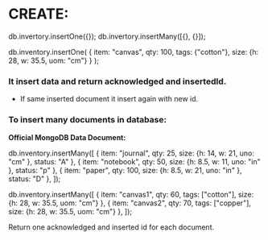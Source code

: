 # CREATE:

db.invertory.insertOne({});
db.invertory.insertMany([{}, {}]);

db.inventory.insertOne(
    { item: "canvas", qty: 100, tags: {"cotton"}, size: {h: 28, w: 35.5, uom: "cm"} }
);

### It insert data and return acknowledged and insertedId.
- If same inserted document it insert again with new id.

### To insert many documents in database:

**Official MongoDB Data Document:**

db.inventory.insertMany([
    { item: "journal", qty: 25, size: {h: 14, w: 21, uno: "cm" }, status: "A" },
    { item: "notebook", qty: 50, size: {h: 8.5, w: 11, uno: "in" }, status: "p" },
    { item: "paper", qty: 100, size: {h: 8.5, w: 21, uno: "in" }, status: "D" },
]);

db.inventory.insertMany([
    { item: "canvas1", qty: 60, tags: ["cotton"], size: {h: 28, w: 35.5, uom: "cm"} },
    { item: "canvas2", qty: 70, tags: ["copper"], size: {h: 28, w: 35.5, uom: "cm"} },
]);

Return one acknowledged and inserted id for each document.